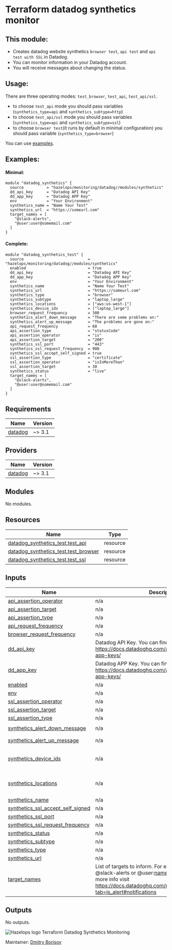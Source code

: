 # Terraform datadog synthetics monitor

## This module:
- Creates datadog website synthetics `browser test`, `api test` and `api test with SSL` in Datadog. 
- You can monitor information in your Datadog account.
- You will receive messages about changing the status.


## Usage:

 There are three operating modes: `test_browser`, `test_api`, `test_api/ssl`. 
 - to choose `test_api` mode you should pass variables (`synthetics_type=api` and `synthetics_subtype=http`)
 - to choose `test_api/ssl` mode you should pass variables (`synthetics_type=api` and `synthetics_subtype=ssl`)
 - to choose `browser test`(it runs by default in minimal configuration) you should pass variable (`synthetics_type=browser`)
  
  You can use [examples](./../../examples/synthetics).

## Examples:

#### Minimal:
```hcl
module "datadog_synthetics" {
  source          = "hazelops/monitoring/datadog//modules/synthetics"
  dd_api_key      = "Datadog API Key"
  dd_app_key      = "Datadog APP Key"
  env             = "Your Environment"
  synthetics_name = "Name Your Test"
  synthetics_url  = "https://someurl.com"
  target_names = [
    "@slack-alerts",
    "@user:user@somemail.com"
  ]
}
```

#### Complete:
```hcl
module "datadog_synthetics_test" {
  source                            = "hazelops/monitoring/datadog//modules/synthetics"
  enabled                           = true
  dd_api_key                        = "Datadog API Key"
  dd_app_key                        = "Datadog APP Key"
  env                               = "Your Environment"
  synthetics_name                   = "Name Your Test"
  synthetics_url                    = "https://someurl.com"
  synthetics_type                   = "browser"
  synthetics_subtype                = "laptop_large"
  synthetics_locations              = ["aws:us-west-1"]
  synthetics_device_ids             = ["laptop_large"]
  browser_request_frequency         = 300
  synthetics_alert_down_message     = "There are some problems on:"
  synthetics_alert_up_message       = "The problems are gone on:"
  api_request_frequency             = 60
  api_assertion_type                = "statusCode"
  api_assertion_operator            = "is"
  api_assertion_target              = "200"
  synthetics_ssl_port               = "443"
  synthetics_ssl_request_frequency  = 900
  synthetics_ssl_accept_self_signed = true
  ssl_assertion_type                = "certificate"
  ssl_assertion_operator            = "isInMoreThan"
  ssl_assertion_target              = 30
  synthetics_status                 = "live"
  target_names = [
    "@slack-alerts",
    "@user:user@somemail.com"
  ]
}
```
<!-- BEGINNING OF GENERATED BY TERRAFORM-DOCS -->

## Requirements

| Name | Version |
|------|---------|
| <a name="requirement_datadog"></a> [datadog](#requirement\_datadog) | ~> 3.1 |

## Providers

| Name | Version |
|------|---------|
| <a name="provider_datadog"></a> [datadog](#provider\_datadog) | ~> 3.1 |

## Modules

No modules.

## Resources

| Name | Type |
|------|------|
| [datadog_synthetics_test.test_api](https://registry.terraform.io/providers/DataDog/datadog/latest/docs/resources/synthetics_test) | resource |
| [datadog_synthetics_test.test_browser](https://registry.terraform.io/providers/DataDog/datadog/latest/docs/resources/synthetics_test) | resource |
| [datadog_synthetics_test.test_ssl](https://registry.terraform.io/providers/DataDog/datadog/latest/docs/resources/synthetics_test) | resource |

## Inputs

| Name | Description | Type | Default | Required |
|------|-------------|------|---------|:--------:|
| <a name="input_api_assertion_operator"></a> [api\_assertion\_operator](#input\_api\_assertion\_operator) | n/a | `string` | `"is"` | no |
| <a name="input_api_assertion_target"></a> [api\_assertion\_target](#input\_api\_assertion\_target) | n/a | `string` | `"200"` | no |
| <a name="input_api_assertion_type"></a> [api\_assertion\_type](#input\_api\_assertion\_type) | n/a | `string` | `"statusCode"` | no |
| <a name="input_api_request_frequency"></a> [api\_request\_frequency](#input\_api\_request\_frequency) | n/a | `number` | `60` | no |
| <a name="input_browser_request_frequency"></a> [browser\_request\_frequency](#input\_browser\_request\_frequency) | n/a | `number` | `300` | no |
| <a name="input_dd_api_key"></a> [dd\_api\_key](#input\_dd\_api\_key) | Datadog API Key. You can find out how to get it here: https://docs.datadoghq.com/account_management/api-app-keys/ | `any` | n/a | yes |
| <a name="input_dd_app_key"></a> [dd\_app\_key](#input\_dd\_app\_key) | Datadog APP Key. You can find out how to get it here: https://docs.datadoghq.com/account_management/api-app-keys/ | `any` | n/a | yes |
| <a name="input_enabled"></a> [enabled](#input\_enabled) | n/a | `bool` | `true` | no |
| <a name="input_env"></a> [env](#input\_env) | n/a | `any` | n/a | yes |
| <a name="input_ssl_assertion_operator"></a> [ssl\_assertion\_operator](#input\_ssl\_assertion\_operator) | n/a | `string` | `"isInMoreThan"` | no |
| <a name="input_ssl_assertion_target"></a> [ssl\_assertion\_target](#input\_ssl\_assertion\_target) | n/a | `number` | `30` | no |
| <a name="input_ssl_assertion_type"></a> [ssl\_assertion\_type](#input\_ssl\_assertion\_type) | n/a | `string` | `"certificate"` | no |
| <a name="input_synthetics_alert_down_message"></a> [synthetics\_alert\_down\_message](#input\_synthetics\_alert\_down\_message) | n/a | `string` | `"There are some problems on:"` | no |
| <a name="input_synthetics_alert_up_message"></a> [synthetics\_alert\_up\_message](#input\_synthetics\_alert\_up\_message) | n/a | `string` | `"The problems are gone on:"` | no |
| <a name="input_synthetics_device_ids"></a> [synthetics\_device\_ids](#input\_synthetics\_device\_ids) | n/a | `list` | <pre>[<br>  "laptop_large"<br>]</pre> | no |
| <a name="input_synthetics_locations"></a> [synthetics\_locations](#input\_synthetics\_locations) | n/a | `list` | <pre>[<br>  "aws:us-west-1"<br>]</pre> | no |
| <a name="input_synthetics_name"></a> [synthetics\_name](#input\_synthetics\_name) | n/a | `any` | n/a | yes |
| <a name="input_synthetics_ssl_accept_self_signed"></a> [synthetics\_ssl\_accept\_self\_signed](#input\_synthetics\_ssl\_accept\_self\_signed) | n/a | `bool` | `true` | no |
| <a name="input_synthetics_ssl_port"></a> [synthetics\_ssl\_port](#input\_synthetics\_ssl\_port) | n/a | `string` | `"443"` | no |
| <a name="input_synthetics_ssl_request_frequency"></a> [synthetics\_ssl\_request\_frequency](#input\_synthetics\_ssl\_request\_frequency) | n/a | `number` | `900` | no |
| <a name="input_synthetics_status"></a> [synthetics\_status](#input\_synthetics\_status) | n/a | `string` | `"live"` | no |
| <a name="input_synthetics_subtype"></a> [synthetics\_subtype](#input\_synthetics\_subtype) | n/a | `string` | `"http"` | no |
| <a name="input_synthetics_type"></a> [synthetics\_type](#input\_synthetics\_type) | n/a | `string` | `"browser"` | no |
| <a name="input_synthetics_url"></a> [synthetics\_url](#input\_synthetics\_url) | n/a | `any` | n/a | yes |
| <a name="input_target_names"></a> [target\_names](#input\_target\_names) | List of targets to inform. For example it could be @slack-alerts or @user:name@somemail.com. For more info visit https://docs.datadoghq.com/monitors/notifications/?tab=is_alert#notifications | `list` | n/a | yes |

## Outputs

No outputs.

<!-- END OF GENERATED BY TERRAFORM-DOCS -->


![Hazelops logo](https://avatars0.githubusercontent.com/u/63737915?s=25&v=4) Terraform Datadog Synthetics Monitoring


Maintainer: [Dmitry Borisov](https://github.com/kobrikx)
